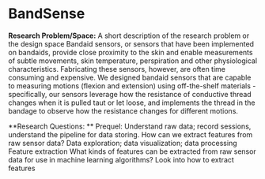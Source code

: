# BandSense

**Research Problem/Space:**
A short description of the research problem or the design space
Bandaid sensors, or sensors that have been implemented on bandaids, provide close proximity to the skin and enable measurements of subtle movements, skin temperature, perspiration and other physiological characteristics. Fabricating these sensors, however, are often time consuming and expensive. We designed bandaid sensors that are capable to measuring motions (flexion and extension) using off-the-shelf materials - specifically, our sensors leverage how the resistance of conductive thread changes when it is pulled taut or let loose, and implements the thread in the bandage to observe how the resistance changes for different motions.

**Research Questions: **
Prequel: Understand raw data; record sessions, understand the pipeline for data storing.
How can we extract features from raw sensor data?
Data exploration; data visualization; data processing
Feature extraction
What kinds of features can be extracted from raw sensor data for use in machine learning algorithms?
Look into how to extract features
